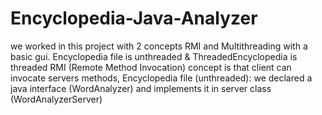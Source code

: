 # Encyclopedia-Java-Analyzer
we worked in this project with 2 concepts RMI and Multithreading with a basic gui.
Encyclopedia file is unthreaded & ThreadedEncyclopedia is threaded
RMI (Remote Method Invocation) concept is that client can invocate servers methods,
Encyclopedia file (unthreaded):
we declared a java interface (WordAnalyzer) and implements it in server class (WordAnalyzerServer)



